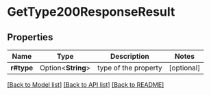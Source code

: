 # GetType200ResponseResult

## Properties

Name | Type | Description | Notes
------------ | ------------- | ------------- | -------------
**r#type** | Option<**String**> | type of the property | [optional]

[[Back to Model list]](../README.md#documentation-for-models) [[Back to API list]](../README.md#documentation-for-api-endpoints) [[Back to README]](../README.md)


